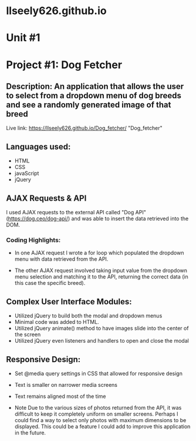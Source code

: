 # llseely626.github.io
# Unit #1

# Project #1: Dog Fetcher 
## Description: An application that allows the user to select from a dropdown menu of dog breeds and see a randomly generated image of that breed

Live link: https://llseely626.github.io/Dog_fetcher/ "Dog_fetcher"

## Languages used:

* HTML
* CSS
* javaScript
* jQuery

## AJAX Requests & API

I used AJAX requests to the external API called "Dog API" (https://dog.ceo/dog-api/) and was able to insert the data retrieved into the DOM. 

### Coding Highlights:

* In one AJAX request I wrote a for loop which populated the dropdown menu with data retrieved from the API.

* The other AJAX request involved taking input value from the dropdown menu selection and matching it to the API, returning the correct data (in this case the specific breed).

## Complex User Interface Modules:
 * Utilized jQuery to build both the modal and dropdown menus 
 * Minimal code was added to HTML.
 * Utilized jQuery animate() method to have images slide into the center of the screen
 * Utilized jQuery even listeners and handlers to open and close the modal

## Responsive Design:
* Set @media query settings in CSS that allowed for responsive design
* Text is smaller on narrower media screens
* Text remains aligned most of the time

* Note Due to the various sizes of photos returned from the API, it was difficult to keep it completely uniform on smaller screens. Perhaps I could find a way to select only photos with maximum dimensions to be displayed. This could be a feature I could add to improve this application in the future.

